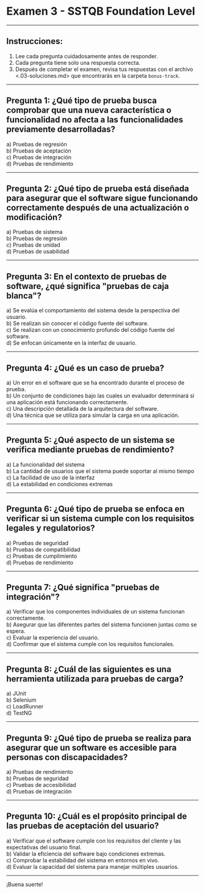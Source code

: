 # Examen 3 - SSTQB Foundation Level

---

## Instrucciones:

1. Lee cada pregunta cuidadosamente antes de responder.
2. Cada pregunta tiene solo una respuesta correcta.
3. Después de completar el examen, revisa tus respuestas con el archivo <.03-soluciones.md> que encontrarás en la carpeta `bonus-track`.

---

## Pregunta 1: ¿Qué tipo de prueba busca comprobar que una nueva característica o funcionalidad no afecta a las funcionalidades previamente desarrolladas?

a) Pruebas de regresión  
b) Pruebas de aceptación  
c) Pruebas de integración  
d) Pruebas de rendimiento

---

## Pregunta 2: ¿Qué tipo de prueba está diseñada para asegurar que el software sigue funcionando correctamente después de una actualización o modificación?

a) Pruebas de sistema  
b) Pruebas de regresión  
c) Pruebas de unidad  
d) Pruebas de usabilidad

---

## Pregunta 3: En el contexto de pruebas de software, ¿qué significa "pruebas de caja blanca"?

a) Se evalúa el comportamiento del sistema desde la perspectiva del usuario.  
b) Se realizan sin conocer el código fuente del software.  
c) Se realizan con un conocimiento profundo del código fuente del software.  
d) Se enfocan únicamente en la interfaz de usuario.

---

## Pregunta 4: ¿Qué es un caso de prueba?

a) Un error en el software que se ha encontrado durante el proceso de prueba.  
b) Un conjunto de condiciones bajo las cuales un evaluador determinará si una aplicación está funcionando correctamente.  
c) Una descripción detallada de la arquitectura del software.  
d) Una técnica que se utiliza para simular la carga en una aplicación.

---

## Pregunta 5: ¿Qué aspecto de un sistema se verifica mediante pruebas de rendimiento?

a) La funcionalidad del sistema  
b) La cantidad de usuarios que el sistema puede soportar al mismo tiempo  
c) La facilidad de uso de la interfaz  
d) La estabilidad en condiciones extremas

---

## Pregunta 6: ¿Qué tipo de prueba se enfoca en verificar si un sistema cumple con los requisitos legales y regulatorios?

a) Pruebas de seguridad  
b) Pruebas de compatibilidad  
c) Pruebas de cumplimiento  
d) Pruebas de rendimiento

---

## Pregunta 7: ¿Qué significa "pruebas de integración"?

a) Verificar que los componentes individuales de un sistema funcionan correctamente.  
b) Asegurar que las diferentes partes del sistema funcionen juntas como se espera.  
c) Evaluar la experiencia del usuario.  
d) Confirmar que el sistema cumple con los requisitos funcionales.

---

## Pregunta 8: ¿Cuál de las siguientes es una herramienta utilizada para pruebas de carga?

a) JUnit  
b) Selenium  
c) LoadRunner  
d) TestNG

---

## Pregunta 9: ¿Qué tipo de prueba se realiza para asegurar que un software es accesible para personas con discapacidades?

a) Pruebas de rendimiento  
b) Pruebas de seguridad  
c) Pruebas de accesibilidad  
d) Pruebas de integración

---

## Pregunta 10: ¿Cuál es el propósito principal de las pruebas de aceptación del usuario?

a) Verificar que el software cumple con los requisitos del cliente y las expectativas del usuario final.  
b) Validar la eficiencia del software bajo condiciones extremas.  
c) Comprobar la estabilidad del sistema en entornos en vivo.  
d) Evaluar la capacidad del sistema para manejar múltiples usuarios.

---

¡Buena suerte!
